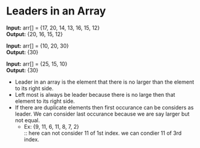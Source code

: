 # Leaders in an Array

**Input:** arr[] = {17, 20, 14, 13, 16, 15, 12} </br>
**Output:** {20, 16, 15, 12}

**Input:** arr[] = {10, 20, 30} </br>
**Output:** {30}

**Input:** arr[] = {25, 15, 10} </br>
**Output:** {30}

- Leader in an array is the element that there is no larger than the element to its right side.
- Left most is always be leader because there is no large then that element to its right side.
- If there are duplicate elements then first occurance can be considers as leader. We can consider last occurance because we are say larger but not equal.
    - Ex: {9, 11, 6, 11, 8, 7, 2} <br>
    :: here can not consider 11 of 1st index. we can condier 11 of 3rd index.


